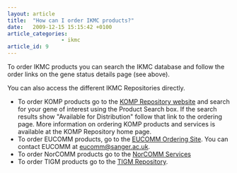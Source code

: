 ```yaml
---
layout: article
title:  "How can I order IKMC products?"
date:   2009-12-15 15:15:42 +0100
article_categories:
                 - ikmc
article_id: 9
---
```


To order IKMC products you can search the IKMC database and follow the order links on the gene status details page (see above).

You can also access the different IKMC Repositories directly.

* To order KOMP products go to the [KOMP Repository website][link-komp-repo] and search for your gene of interest using the Product Search box. If the search results show "Available for Distribution" follow that link to the ordering page. More information on ordering KOMP products and services is available at the KOMP Repository home page.
* To order EUCOMM products, go to the [EUCOMM Ordering Site][link-eucomm-order]. You can contact EUCOMM at [eucomm@sanger.ac.uk][email-eucomm-contact].
* To order NorCOMM products go to the [NorCOMM Services][link-norcomm-services]
* To order TIGM products go to the [TIGM Repository][link-tigm-repo].

[link-komp-repo]: https://www.komp.org/
[link-eucomm-order]: https://www.eucomm.org/contact/
[email-eucomm-contact]: mailto:eucomm@sanger.ac.uk
[link-norcomm-services]: https://norcomm.phenogenomics.ca/accessing_services.htm
[link-tigm-repo]: https://www.tigm.org/cgi-bin/tigminfo.cgi

